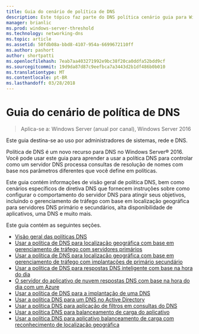 ```yaml
---
title: Guia do cenário de política de DNS
description: Este tópico faz parte do DNS política cenário guia para Windows Server 2016
manager: brianlic
ms.prod: windows-server-threshold
ms.technology: networking-dns
ms.topic: article
ms.assetid: 50fdb08a-bbd8-4107-954a-6699672110ff
ms.author: pashort
author: shortpatti
ms.openlocfilehash: 7eab7aa403271992e9bc38f20ca0ddfa52bdd9cf
ms.sourcegitcommit: 19d9da87d87c9eefbca7a3443d2b1df486b0b010
ms.translationtype: MT
ms.contentlocale: pt-BR
ms.lasthandoff: 03/28/2018
---
```

# <a name="dns-policy-scenario-guide"></a>Guia do cenário de política de DNS

>Aplica-se a: Windows Server (anual por canal), Windows Server 2016

Este guia destina-se ao uso por administradores de sistemas, rede e DNS.  
  
Política de DNS é um novo recurso para DNS no Windows Server&reg; 2016. Você pode usar este guia para aprender a usar a política DNS para controlar como um servidor DNS processa consultas de resolução de nomes com base nos parâmetros diferentes que você define em políticas.   
  
Este guia contém informações de visão geral de política DNS, bem como cenários específicos de diretiva DNS que fornecem instruções sobre como configurar o comportamento do servidor DNS para atingir seus objetivos, incluindo o gerenciamento de tráfego com base em localização geográfica para servidores DNS primário e secundários, alta disponibilidade de aplicativos, uma DNS e muito mais.  
  
Este guia contém as seguintes seções.  
  
- [Visão geral das políticas DNS](DNS-Policies-Overview.md)  
- [Usar a política de DNS para localização geográfica com base em gerenciamento de tráfego com servidores primários](primary-geo-location.md)  
- [Usar a política de DNS para localização geográfica com base em gerenciamento de tráfego com implantações de primário secundário](primary-secondary-geo-location.md)  
- [Usar a política de DNS para respostas DNS inteligente com base na hora do dia](dns-tod-intelligent.md)
- [O servidor do aplicativo de nuvem respostas DNS com base na hora do dia com um Azure](dns-tod-azure-cloud-app-server.md)
- [Usar a política de DNS para a implantação de uma DNS](split-brain-DNS-deployment.md)
- [Usar a política DNS para um DNS no Active Directory](dns-sb-with-ad.md)
- [Usar a política DNS para aplicação de filtros em consultas do DNS](apply-filters-on-dns-queries.md)
- [Usar a política DNS para balanceamento de carga do aplicativo](app-lb.md)
- [Usar a política DNS para aplicativo balanceamento de carga com reconhecimento de localização geográfica](app-lb-geo.md)

